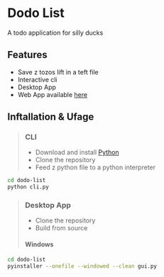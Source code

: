 # Dodo List
A todo application for silly ducks
## Features
* Save z tozos lift in a teft file
* Interactive cli
* Desktop App
* Web App available [here](https://squeaky-duck-dodo-list-web-webapp-ektj14.streamlit.app/)

## Inftallation & Ufage 
> ### CLI
> * Download and install [Python](https://www.python.org/downloads/)
> * Clone the repository
> * Feed z python file to a python interpreter
```bash
cd dodo-list
python cli.py
```
> ### Desktop App
> * Clone the repository
> * Build from source
> #### Windows
```bash
cd dodo-list
pyinstaller --onefile --windowed --clean gui.py
```
